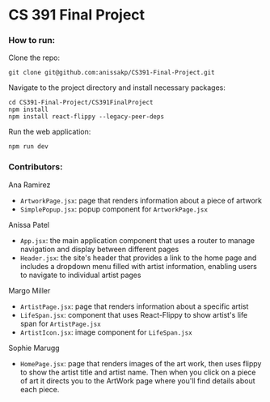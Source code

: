 # CS 391 Final Project

### How to run:
Clone the repo:
```
git clone git@github.com:anissakp/CS391-Final-Project.git
```
Navigate to the project directory and install necessary packages:
```
cd CS391-Final-Project/CS391FinalProject
npm install
npm install react-flippy --legacy-peer-deps
```
Run the web application:
```
npm run dev
```
### Contributors:
Ana Ramirez

- ```ArtworkPage.jsx```: page that renders information about a piece of artwork
- ```SimplePopup.jsx```: popup component for ```ArtworkPage.jsx```

Anissa Patel

- ```App.jsx```: the main application component that uses a router to manage navigation and display between different pages
- ```Header.jsx```: the site's header that provides a link to the home page and includes a dropdown menu filled with artist information, enabling users to navigate to individual artist pages

Margo Miller

- ```ArtistPage.jsx```: page that renders information about a specific artist
- ```LifeSpan.jsx```: component that uses React-Flippy to show artist's life span for ```ArtistPage.jsx```
- ```ArtistIcon.jsx```: image component for ```LifeSpan.jsx```

Sophie Marugg

- ```HomePage.jsx```: page that renders images of the art work, then uses flippy to show the artist title and artist name. 
Then when you click on a piece of art it directs you to the ArtWork page where you'll find details about each piece.
